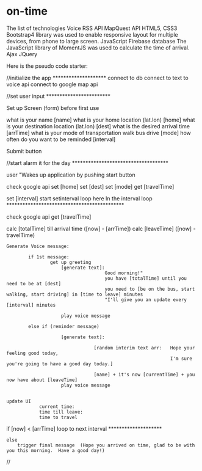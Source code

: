 # on-time
The list of technologies
Voice RSS API 
MapQuest API 
HTML5, CSS3
Bootstrap4 library was used to enable responsive layout for multiple devices, from phone to large screen. 
JavaScript
Firebase database
The JavaScript library of MomentJS was used to calculate the time of arrival.
Ajax
JQuery

Here is the pseudo code starter:


//initialize the app ********************
 connect to db
 connect to text to voice api
 connect to google map api


//set user input ************************

Set up Screen  (form)  before first use



what is your name [name]
what is your home location (lat.lon)  [home]
what is your destination location (lat.lon)  [dest]
what is the desired arrival time  [arrTime]
what is your mode of transportation  walk bus drive  [mode]
how often do you want to be reminded  [interval]

Submit button

//start alarm it for the day  ************************************

user "Wakes up application by pushing start button 

check google api
    set [home]
    set [dest]
    set [mode]
    get [travelTime]

set [interval]
start setinterval  loop here 
In the interval loop ********************************************


check google api
    get [travelTime]

calc [totalTime] till arrival time  ([now] - [arrTime])
calc [leaveTime]  ([now] - travelTime)


    Generate Voice message:

            if 1st message: 
                    get up greeting
                        [generate text]:
                                        Good morning!"
                                        you have [totalTime] until you need to be at [dest]
                                        you need to [be on the bus, start walking, start driving] in [time to leave] minutes
                                        "I'll give you an update every [interval] minutes

                        play voice message              

            else if (reminder message)

                        [generate text]:

                                    [random interim text arr:   Hope your feeling good today,
                                                                I'm sure you're going to have a good day today.]

                                    [name] + it's now [currentTime] + you now have about [leaveTime]
                        play voice message


    update UI
                current time:
                time till leave:
                time to travel 


if [now] < [arrTime]
        loop to next interval  ********************

    else 
        trigger final message  (Hope you arrived on time, glad to be with you this morning.  Have a good day!)


//  
